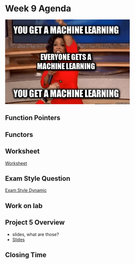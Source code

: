 # Week 9 Agenda
![Image](https://github.com/tgroechel/F17-280/blob/master/.other/pictures/opera.gif)

## Function Pointers

## Functors

## Worksheet
[Worksheet](https://docs.google.com/document/d/1R-H_XOJnn3Wnqd4SjiMIgyQFJgBVh1LQF7hBqVjDvbY/edit)

## Exam Style Question
[Exam Style Dynamic](https://docs.google.com/document/d/1BBw-4zw2Pkjh_UhWIFflZMZBn28oGun7Q67SL75IUAo/edit)

## Work on lab

## Project 5 Overview
- slides, what are those?
- [Slides](https://docs.google.com/presentation/d/1owCucd3S0W1IKw5GWbxQNYpw95aUBSQOHa8SaMYmnhE/edit#slide=id.p)


## Closing Time
